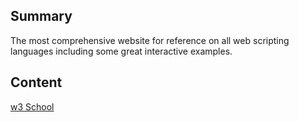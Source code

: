 ## Summary

 The most comprehensive website for reference on all web
scripting languages including some great interactive examples.


## Content

[w3 School](http://w3schools.com/)
